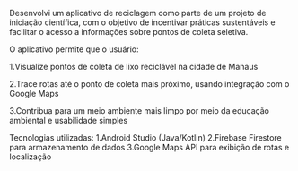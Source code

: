 Desenvolvi um aplicativo de reciclagem como parte de um projeto de iniciação científica, com o objetivo de incentivar práticas sustentáveis e facilitar o acesso a informações sobre pontos de coleta seletiva.

O aplicativo permite que o usuário:

1.Visualize pontos de coleta de lixo reciclável na cidade de Manaus

2.Trace rotas até o ponto de coleta mais próximo, usando integração com o Google Maps

3.Contribua para um meio ambiente mais limpo por meio da educação ambiental e usabilidade simples

Tecnologias utilizadas:
1.Android Studio (Java/Kotlin)
2.Firebase Firestore para armazenamento de dados
3.Google Maps API para exibição de rotas e localização
